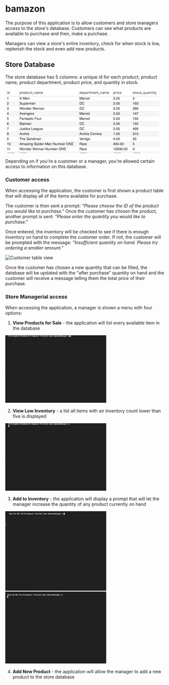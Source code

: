 # bamazon

The purpose of this application is to allow customers and store managers access to the store's database. Customers can see what products are available to purchase and then, make a purchase.

Managers can view a store's entire inventory, check for when stock is low, replenish the stock and even add new products. 

## Store Database

The store database has 5 columns: a unique id for each product, product name, product department, product price, and quantity in stock.

![bamazon database](/images/bamazon_db.png)

Depending on if you're a customer or a manager, you're allowed certain access to information on this database.

### Customer access

When accessing the application, the customer is first shown a product table that will display all of the items available for purchase. 

The customer is then sent a prompt: *"Please choose the ID of the product you would like to purchase."*
Once the customer has chosen the product, another prompt is sent: *"Please enter the quantity you would like to purchase."*

Once entered, the inventory will be checked to see if there is enough inventory on hand to complete the customer order. If not, the customer will be prompted with the message: *"Insufficient quantity on hand. Please try ordering a smaller amount."*

![Customer table view](/images/bamazonCust2.gif)

Once the customer has chosen a new quantity that can be filled, the database will be updated with the "after purchase" quantity on hand and the customer will receive a message telling them the total price of their purchase.

### Store Managerial access

When accessing the application, a manager is shown a menu with four options:

1. **View Products for Sale** - the application will list every available item in the database

![bamazon Mgr Option 1](/images/bamazonMgr1.gif)

2. **View Low Inventory** - a list all items with an inventory count lower than five is displayed

![bamazon Mgr Option 1](/images/bamazonMgr2.gif)

3. **Add to Inventory** - the application will display a prompt that will let the manager increase the quantity of any
   product currently on hand

![bamazon Mgr Option 3](/images/bamazonMgr3.gif)    ![bamazon Mgr Option 1](/images/bamazonMgr3b.gif)

4. **Add New Product** - the application will allow the manager to add a new product to the store database







